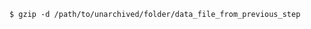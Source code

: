 <!-- usedin: [ _includes/_inlines/Databases/common/database-backup/database-backups_mysql.md] -->


```
$ gzip -d /path/to/unarchived/folder/data_file_from_previous_step
```
